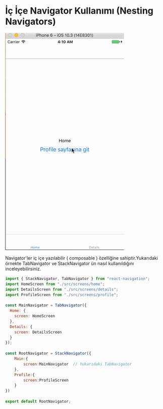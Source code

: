 # İç İçe Navigator Kullanımı \(Nesting Navigators\)

![](/assets/nestingNavigators.gif)

Navigator'ler iç içe yazılabilir \( composable \) özelliğine sahiptir.Yukarıdaki  örnekte TabNavigator ve StackNavigator ün nasıl kullanıldığını inceleyebilirsiniz.

```jsx
import { StackNavigator, TabNavigator } from "react-navigation";
import HomeScreen from "./src/screens/home";
import DetailsScreen from "./src/screens/details";
import ProfileScreen from "./src/screens/profile";

const MainNavigator = TabNavigator({
  Home: {
    screen: HomeScreen
  },
  Details: {
    screen: DetailsScreen
  }
});

const RootNavigator = StackNavigator({
    Main:{
        screen:MainNavigator  // Yukarıdaki TabNavigator 
    },
    Profile:{
        screen:ProfileScreen
    }
})

export default RootNavigator;

```



